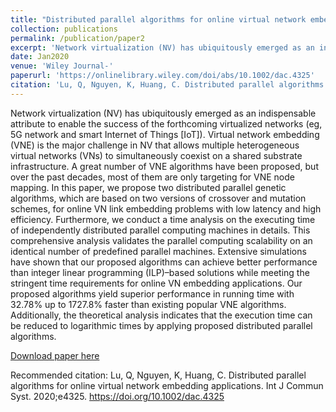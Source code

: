 ```yaml
---
title: "Distributed parallel algorithms for online virtual network embedding applications"
collection: publications
permalink: /publication/paper2
excerpt: 'Network virtualization (NV) has ubiquitously emerged as an indispensable attribute to enable the success of the forthcoming virtualized networks (eg, 5G network and smart Internet of Things [IoT]). Virtual network embedding (VNE) is the major challenge in NV that allows multiple heterogeneous virtual networks (VNs) to simultaneously coexist on a shared substrate infrastructure. A great number of VNE algorithms have been proposed, but over the past decades, most of them are only targeting for VNE node mapping. In this paper, we propose two distributed parallel genetic algorithms, which are based on two versions of crossover and mutation schemes, for online VN link embedding problems with low latency and high efficiency. Furthermore, we conduct a time analysis on the executing time of independently distributed parallel computing machines in details. This comprehensive analysis validates the parallel computing scalability on an identical number of predefined parallel machines. Extensive simulations have shown that our proposed algorithms can achieve better performance than integer linear programming (ILP)–based solutions while meeting the stringent time requirements for online VN embedding applications. Our proposed algorithms yield superior performance in running time with 32.78% up to 1727.8% faster than existing popular VNE algorithms. Additionally, the theoretical analysis indicates that the execution time can be reduced to logarithmic times by applying proposed distributed parallel algorithms.'
date: Jan2020
venue: 'Wiley Journal-'
paperurl: 'https://onlinelibrary.wiley.com/doi/abs/10.1002/dac.4325'
citation: 'Lu, Q, Nguyen, K, Huang, C. Distributed parallel algorithms for online virtual network embedding applications. Int J Commun Syst. 2020;e4325. https://doi.org/10.1002/dac.4325'
---
```

Network virtualization (NV) has ubiquitously emerged as an indispensable attribute to enable the success of the forthcoming virtualized networks (eg, 5G network and smart Internet of Things [IoT]). Virtual network embedding (VNE) is the major challenge in NV that allows multiple heterogeneous virtual networks (VNs) to simultaneously coexist on a shared substrate infrastructure. A great number of VNE algorithms have been proposed, but over the past decades, most of them are only targeting for VNE node mapping. In this paper, we propose two distributed parallel genetic algorithms, which are based on two versions of crossover and mutation schemes, for online VN link embedding problems with low latency and high efficiency. Furthermore, we conduct a time analysis on the executing time of independently distributed parallel computing machines in details. This comprehensive analysis validates the parallel computing scalability on an identical number of predefined parallel machines. Extensive simulations have shown that our proposed algorithms can achieve better performance than integer linear programming (ILP)–based solutions while meeting the stringent time requirements for online VN embedding applications. Our proposed algorithms yield superior performance in running time with 32.78% up to 1727.8% faster than existing popular VNE algorithms. Additionally, the theoretical analysis indicates that the execution time can be reduced to logarithmic times by applying proposed distributed parallel algorithms.

[Download paper here](https://onlinelibrary.wiley.com/doi/abs/10.1002/dac.4325)

Recommended citation: Lu, Q, Nguyen, K, Huang, C. Distributed parallel algorithms for online virtual network embedding applications. Int J Commun Syst. 2020;e4325. https://doi.org/10.1002/dac.4325
